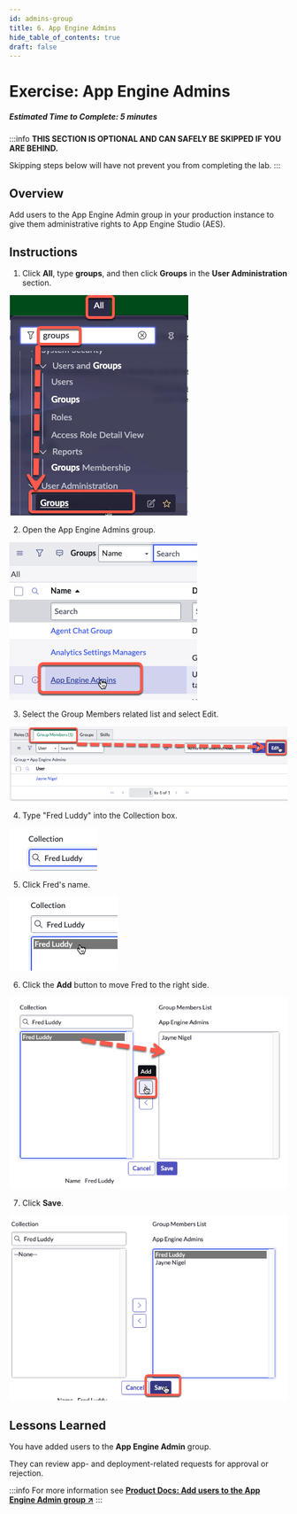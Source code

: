 ```yaml
---
id: admins-group
title: 6. App Engine Admins
hide_table_of_contents: true
draft: false
---
```


# Exercise: App Engine Admins

##### Estimated Time to Complete: 5 minutes

:::info
**THIS SECTION IS OPTIONAL AND CAN SAFELY BE SKIPPED IF YOU ARE BEHIND.**

Skipping steps below will have not prevent you from completing the lab.
:::

## Overview

Add users to the App Engine Admin group in your production instance to give them administrative rights to App Engine Studio (AES). 

## Instructions

1. Click **All**, type **groups**, and then click **Groups** in the **User Administration** section.

![relative](/img/lab-aemc/2023-07-31-16-50-47.png)

2. Open the App Engine Admins group.

![relative](/img/lab-aemc/2023-07-31-16-52-16.png)

3. Select the Group Members related list and select Edit.

![relative](/img/lab-aemc/2023-07-31-16-53-32.png)

4. Type "Fred Luddy" into the Collection box.

![relative](/img/lab-aemc/2023-07-31-16-54-17.png)

5. Click Fred's name.

![relative](/img/lab-aemc/2023-07-31-16-54-39.png)

6. Click the **Add** button to move Fred to the right side. 

![relative](/img/lab-aemc/2023-07-31-16-55-14.png)

7. Click **Save**.

![relative](/img/lab-aemc/2023-07-31-16-56-00.png)


## Lessons Learned

You have added users to the **App Engine Admin** group. 

They can review app- and deployment-related requests for approval or rejection.

:::info
For more information see **<a href="https://docs.servicenow.com/csh?topicname=add-users-to-admin-grp.html&version=latest" target="_blank">Product Docs: Add users to the App Engine Admin group ↗</a>**
:::

